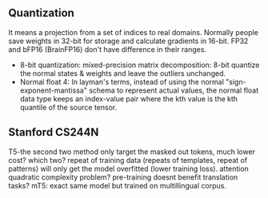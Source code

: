 ## Quantization
It means a projection from a set of indices to real domains. Normally people save weights in 32-bit for storage and calculate gradients in 16-bit. 
FP32 and bFP16 (BrainFP16) don't have difference in their ranges.

- 8-bit quantization: mixed-precision matrix decomposition: 8-bit quantize the normal states & weights and leave the outliers unchanged.
- Normal float 4: In layman's terms, instead of using the normal "sign-exponent-mantissa" schema to represent actual values, the normal float data type keeps an index-value
pair where the kth value is the kth quantile of the source tensor.


## Stanford CS244N

T5-the second two method only target the masked out tokens, much lower cost? which two?
repeat of training data (repeats of templates, repeat of patterns) will only get the model overfitted (lower training loss).
attention quadratic complexity problem?
pre-training doesnt benefit translation tasks?
mT5: exact same model but trained on multillingual corpus.
